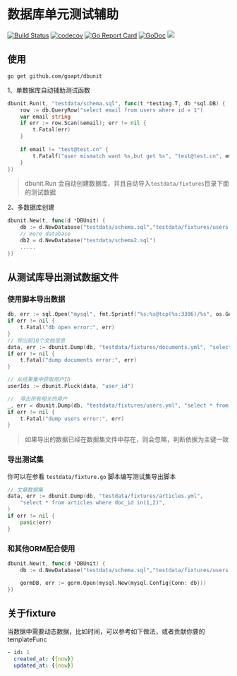 # 数据库单元测试辅助
<a href="https://github.com/goapt/dbunit/actions"><img src="https://github.com/goapt/dbunit/workflows/build/badge.svg" alt="Build Status"></a>
<a href="https://codecov.io/gh/goapt/dbunit"><img src="https://codecov.io/gh/goapt/dbunit/branch/master/graph/badge.svg" alt="codecov"></a>
<a href="https://goreportcard.com/report/github.com/goapt/dbunit"><img src="https://goreportcard.com/badge/github.com/goapt/dbunit" alt="Go Report Card
"></a>
<a href="https://pkg.go.dev/github.com/goapt/dbunit"><img src="https://img.shields.io/badge/go.dev-reference-007d9c?logo=go&logoColor=white&style=flat-square" alt="GoDoc"></a>
<a href="https://opensource.org/licenses/mit-license.php" rel="nofollow"><img src="https://badges.frapsoft.com/os/mit/mit.svg?v=103"></a>

## 使用

```shell script
go get github.com/goapt/dbunit
```

1、单数据库自动辅助测试函数

```go
dbunit.Run(t, "testdata/schema.sql", func(t *testing.T, db *sql.DB) {
    row := db.QueryRow("select email from users where id = 1")
    var email string
    if err := row.Scan(&email); err != nil {
        t.Fatal(err)
    }
    
    if email != "test@test.cn" {
        t.Fatalf("user mismatch want %s,but get %s", "test@test.cn", email)
    }
})
```

> dbunit.Run 会自动创建数据库，并且自动导入`testdata/fixtures`目录下面的测试数据

2、多数据库创建

```go
dbunit.New(t, func(d *DBUnit) {
    db := d.NewDatabase("testdata/schema.sql","testdata/fixtures/users.yml")
    // more database
    db2 = d.NewDatabase("testdata/schema2.sql")
    .....
})
```

## 从测试库导出测试数据文件

### 使用脚本导出数据
```go
db, err := sql.Open("mysql", fmt.Sprintf("%s:%s@tcp(%s:3306)/%s", os.Getenv("DEV_DATABASE_USERNAME"), os.Getenv("DEV_DATABASE_PASSWORD"), os.Getenv("DEV_DATABASE_HOST"), "example")+"?charset=utf8&parseTime=True&loc=Asia%2FShanghai")
if err != nil {
    t.Fatal("db open error:", err)
}
// 导出前10个文档信息
data, err := dbunit.Dump(db, "testdata/fixtures/documents.yml", "select * from documents limit 10")
if err != nil {
    t.Fatal("dump documents error:", err)
}

// 从结果集中获取用户ID
userIds := dbunit.Pluck(data, "user_id")

//  导出所有相关的用户
_, err = dbunit.Dump(db, "testdata/fixtures/users.yml", "select * from users where id in(?)", userIds)
if err != nil {
    t.Fatal("dump users error:", err)
}
```

> 如果导出的数据已经在数据集文件中存在，则会忽略，判断依据为主键一致


### 导出测试集
你可以在参看 `testdata/fixture.go` 脚本编写测试集导出脚本

```go
// 文章数据集
data, err := dbunit.Dump(db, "testdata/fixtures/articles.yml",
    "select * from articles where doc_id in(1,2)",
)
if err != nil {
    panic(err)
}
```

### 和其他ORM配合使用

```go
dbunit.New(t, func(d *DBUnit) {
    db := d.NewDatabase("testdata/schema.sql","testdata/fixtures/users.yml")

    gormDB, err := gorm.Open(mysql.New(mysql.Config{Conn: db}))
})
```


## 关于fixture

当数据中需要动态数据，比如时间，可以参考如下做法，或者贡献你要的templateFunc
```yaml
- id: 1
  created_at: {{now}}
  updated_at: {{now}}
```


